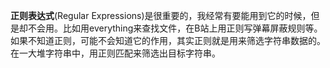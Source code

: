 **正则表达式**(Regular Expressions)是很重要的，我经常有要能用到它的时候，但是却不会用。比如用everything来查找文件，在B站上用正则写弹幕屏蔽规则等。如果不知道正则，可能不会知道它的作用，其实正则就是用来筛选字符串数据的。在一大堆字符串中，用正则匹配来筛选出目标字符串。

